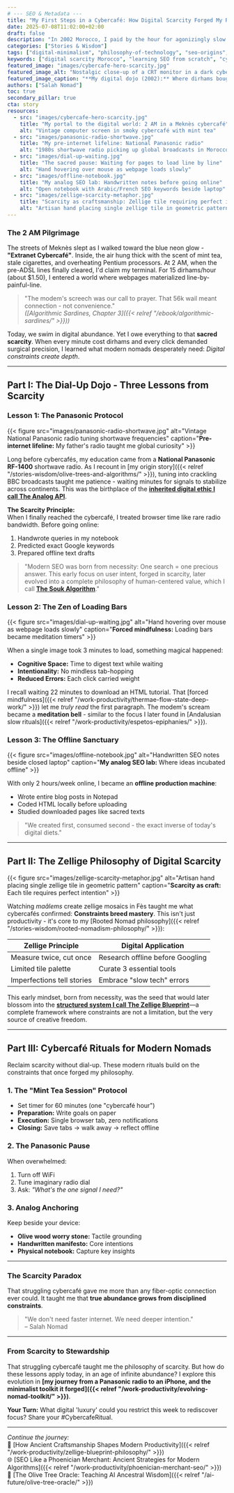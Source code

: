 ```yaml
---
# --- SEO & Metadata ---
title: "My First Steps in a Cybercafé: How Digital Scarcity Forged My Rooted Nomad Philosophy"
date: 2025-07-08T11:02:00+02:00
draft: false
description: "In 2002 Morocco, I paid by the hour for agonizingly slow internet. That cybercafé scarcity became my greatest gift. Discover how constraints birthed my digital nomad journey."
categories: ["Stories & Wisdom"]
tags: ["digital-minimalism", "philosophy-of-technology", "seo-origins", "slow-tech", "rooted-nomadism"]
keywords: ["digital scarcity Morocco", "learning SEO from scratch", "cybercafé internet history", "slow web philosophy", "intentional technology", "Moroccan digital pioneers"]
featured_image: "images/cybercafe-hero-scarcity.jpg"
featured_image_alt: "Nostalgic close-up of a CRT monitor in a dark cybercafé, mint tea steaming beside keyboard, Arabic script glowing on screen"
featured_image_caption: "**My digital dojo (2002):** Where dirhams bought minutes, not megabytes."
authors: ["Salah Nomad"]
toc: true
secondary_pillar: true
cta: story
resources:
  - src: "images/cybercafe-hero-scarcity.jpg"
    title: "My portal to the digital world: 2 AM in a Meknès cybercafé"
    alt: "Vintage computer screen in smoky cybercafé with mint tea"
  - src: "images/panasonic-radio-shortwave.jpg"
    title: "My pre-internet lifeline: National Panasonic radio"
    alt: "1980s shortwave radio picking up global broadcasts in Morocco"
  - src: "images/dial-up-waiting.jpg"
    title: "The sacred pause: Waiting for pages to load line by line"
    alt: "Hand hovering over mouse as webpage loads slowly"
  - src: "images/offline-notebook.jpg"
    title: "My analog SEO lab: Handwritten notes before going online"
    alt: "Open notebook with Arabic/French SEO keywords beside laptop"
  - src: "images/zellige-scarcity-metaphor.jpg"
    title: "Scarcity as craftsmanship: Zellige tile requiring perfect intention"
    alt: "Artisan hand placing single zellige tile in geometric pattern"
---
```


### The 2 AM Pilgrimage
The streets of Meknès slept as I walked toward the blue neon glow - **"Extranet Cybercafé"**. Inside, the air hung thick with the scent of mint tea, stale cigarettes, and overheating Pentium processors. At 2 AM, when the pre-ADSL lines finally cleared, I'd claim my terminal. For 15 dirhams/hour (about $1.50), I entered a world where webpages materialized line-by-painful-line. 

> "The modem's screech was our call to prayer. That 56k wail meant connection - not convenience."  
> *([Algorithmic Sardines, Chapter 3]({{< relref "/ebook/algorithmic-sardines/" >}}))*

Today, we swim in digital abundance. Yet I owe everything to that **sacred scarcity**. When every minute cost dirhams and every click demanded surgical precision, I learned what modern nomads desperately need: *Digital constraints create depth*.

---

## Part I: The Dial-Up Dojo - Three Lessons from Scarcity

### Lesson 1: The Panasonic Protocol
{{< figure src="images/panasonic-radio-shortwave.jpg" alt="Vintage National Panasonic radio tuning shortwave frequencies" caption="**Pre-internet lifeline:** My father's radio taught me global curiosity" >}}

Long before cybercafés, my education came from a **National Panasonic RF-1400** shortwave radio. As I recount in [my origin story]({{< relref "/stories-wisdom/olive-trees-and-algorithms/" >}}), tuning into crackling BBC broadcasts taught me patience - waiting minutes for signals to stabilize across continents. This was the birthplace of the **[inherited digital ethic I call The Analog API](/work-productivity/analog-api-communication/)**.

**The Scarcity Principle:**  
When I finally reached the cybercafé, I treated browser time like rare radio bandwidth. Before going online:
1. Handwrote queries in my notebook
2. Predicted exact Google keywords
3. Prepared offline text drafts

> "Modern SEO was born from necessity: One search = one precious answer. This early focus on user intent, forged in scarcity, later evolved into a complete philosophy of human-centered value, which I call [**The Souk Algorithm**](/work-productivity/souk-algorithm/)."

### Lesson 2: The Zen of Loading Bars
{{< figure src="images/dial-up-waiting.jpg" alt="Hand hovering over mouse as webpage loads slowly" caption="**Forced mindfulness:** Loading bars became meditation timers" >}}

When a single image took 3 minutes to load, something magical happened:
- **Cognitive Space:** Time to digest text while waiting
- **Intentionality:** No mindless tab-hopping
- **Reduced Errors:** Each click carried weight

I recall waiting 22 minutes to download an HTML tutorial. That [forced mindfulness]({{< relref "/work-productivity/thermae-flow-state-deep-work/" >}}) let me *truly read* the first paragraph. The modem's scream became a **meditation bell** - similar to the focus I later found in [Andalusian slow rituals]({{< relref "/work-productivity/espetos-epiphanies/" >}}).

### Lesson 3: The Offline Sanctuary
{{< figure src="images/offline-notebook.jpg" alt="Handwritten SEO notes beside closed laptop" caption="**My analog SEO lab:** Where ideas incubated offline" >}}

With only 2 hours/week online, I became an **offline production machine**:
- Wrote entire blog posts in Notepad
- Coded HTML locally before uploading
- Studied downloaded pages like sacred texts

> "We created first, consumed second - the exact inverse of today's digital diets."

---

## Part II: The Zellige Philosophy of Digital Scarcity
{{< figure src="images/zellige-scarcity-metaphor.jpg" alt="Artisan hand placing single zellige tile in geometric pattern" caption="**Scarcity as craft:** Each tile requires perfect intention" >}}

Watching *maâlems* create zellige mosaics in Fès taught me what cybercafés confirmed: **Constraints breed mastery**. This isn't just productivity - it's core to my [Rooted Nomad philosophy]({{< relref "/stories-wisdom/rooted-nomadism-philosophy/" >}}):

| **Zellige Principle** | **Digital Application** |
|------------------------|--------------------------|
| Measure twice, cut once | Research offline before Googling |
| Limited tile palette | Curate 3 essential tools |
| Imperfections tell stories | Embrace "slow tech" errors |

This early mindset, born from necessity, was the seed that would later blossom into the **[structured system I call The Zellige Blueprint](/work-productivity/zellige-blueprint/)**—a complete framework where constraints are not a limitation, but the very source of creative freedom.

---

## Part III: Cybercafé Rituals for Modern Nomads

Reclaim scarcity without dial-up. These modern rituals build on the constraints that once forged my philosophy.

### 1. The "Mint Tea Session" Protocol
- Set timer for 60 minutes (one "cybercafé hour")
- **Preparation:** Write goals on paper 
- **Execution:** Single browser tab, zero notifications
- **Closing:** Save tabs → walk away → reflect offline

### 2. The Panasonic Pause
When overwhelmed:
1. Turn off WiFi
2. Tune imaginary radio dial
3. Ask: *"What's the one signal I need?"*

### 3. Analog Anchoring
Keep beside your device:
- **Olive wood worry stone:** Tactile grounding
- **Handwritten manifesto:** Core intentions
- **Physical notebook:** Capture key insights

---

### The Scarcity Paradox
That struggling cybercafé gave me more than any fiber-optic connection ever could. It taught me that **true abundance grows from disciplined constraints**.

> "We don't need faster internet. We need deeper intention."  
> – Salah Nomad

---
### From Scarcity to Stewardship
That struggling cybercafé taught me the philosophy of scarcity. But how do these lessons apply today, in an age of infinite abundance? I explore this evolution in **[my journey from a Panasonic radio to an iPhone, and the minimalist toolkit it forged]({{< relref "/work-productivity/evolving-nomad-toolkit/" >}})**.

**Your Turn:** What digital 'luxury' could you restrict this week to rediscover focus? Share your #CybercafeRitual.

---

*Continue the journey:*  
📖 [How Ancient Craftsmanship Shapes Modern Productivity]({{< relref "/work-productivity/zellige-blueprint-philosophy/" >}})  
🌐 [SEO Like a Phoenician Merchant: Ancient Strategies for Modern Algorithms]({{< relref "/work-productivity/phoenician-merchant-seo/" >}})  
🌳 [The Olive Tree Oracle: Teaching AI Ancestral Wisdom]({{< relref "/ai-future/olive-tree-oracle/" >}})